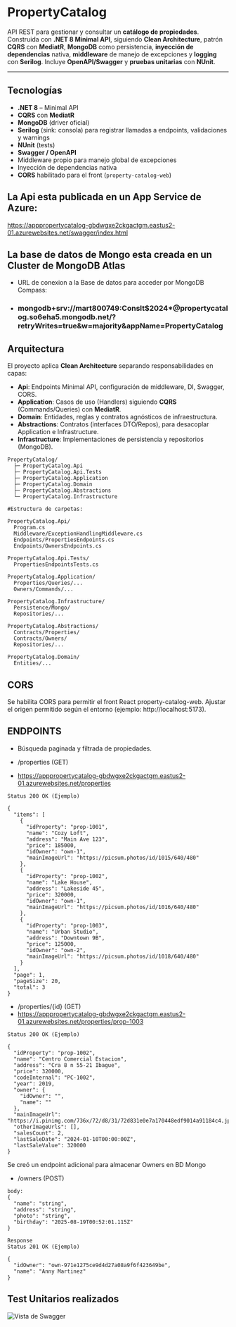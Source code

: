 # PropertyCatalog

API REST para gestionar y consultar un **catálogo de propiedades**.  
Construida con **.NET 8 Minimal API**, siguiendo **Clean Architecture**, patrón **CQRS** con **MediatR**, **MongoDB** como persistencia, **inyección de dependencias** nativa, **middleware** de manejo de excepciones y **logging** con **Serilog**. Incluye **OpenAPI/Swagger** y **pruebas unitarias** con **NUnit**.

--------------------------------------------------------------
## Tecnologías

- **.NET 8** – Minimal API  
- **CQRS** con **MediatR**  
- **MongoDB** (driver oficial)  
- **Serilog** (sink: consola) para registrar llamadas a endpoints, validaciones y warnings  
- **NUnit** (tests)  
- **Swagger / OpenAPI**  
- Middleware propio para manejo global de excepciones  
- Inyección de dependencias nativa  
- **CORS** habilitado para el front (`property-catalog-web`)


## La Api esta publicada en un App Service de Azure: 
https://apppropertycatalog-gbdwgxe2ckgactgm.eastus2-01.azurewebsites.net/swagger/index.html
## La base de datos de Mongo esta creada en un Cluster de MongoDB Atlas
- URL de conexion a la Base de datos para acceder por MongoDB Compass: 
-  ### mongodb+srv://mart800749:Conslt$2024*@propertycatalog.so6eha5.mongodb.net/?retryWrites=true&w=majority&appName=PropertyCatalog ###


## Arquitectura

El proyecto aplica **Clean Architecture** separando responsabilidades en capas:

- **Api**: Endpoints Minimal API, configuración de middleware, DI, Swagger, CORS.
- **Application**: Casos de uso (Handlers) siguiendo **CQRS** (Commands/Queries) con **MediatR**.
- **Domain**: Entidades, reglas y contratos agnósticos de infraestructura.
- **Abstractions**: Contratos (interfaces DTO/Repos), para desacoplar Application e Infrastructure.
- **Infrastructure**: Implementaciones de persistencia y repositorios (MongoDB).

```text
PropertyCatalog/
  ├─ PropertyCatalog.Api
  ├─ PropertyCatalog.Api.Tests
  ├─ PropertyCatalog.Application
  ├─ PropertyCatalog.Domain
  ├─ PropertyCatalog.Abstractions
  └─ PropertyCatalog.Infrastructure

#Estructura de carpetas:
  
PropertyCatalog.Api/
  Program.cs
  Middleware/ExceptionHandlingMiddleware.cs
  Endpoints/PropertiesEndpoints.cs
  Endpoints/OwnersEndpoints.cs

PropertyCatalog.Api.Tests/
  PropertiesEndpointsTests.cs

PropertyCatalog.Application/
  Properties/Queries/...
  Owners/Commands/...

PropertyCatalog.Infrastructure/
  Persistence/Mongo/
  Repositories/...

PropertyCatalog.Abstractions/
  Contracts/Properties/
  Contracts/Owners/
  Repositories/...

PropertyCatalog.Domain/
  Entities/...
````

## CORS

Se habilita CORS para permitir el front React property-catalog-web.
Ajustar el origen permitido según el entorno (ejemplo: http://localhost:5173).


## ENDPOINTS
- Búsqueda paginada y filtrada de propiedades.
- /properties (GET)

- https://apppropertycatalog-gbdwgxe2ckgactgm.eastus2-01.azurewebsites.net/properties


```text
Status 200 OK (Ejemplo)

{
  "items": [
    {
      "idProperty": "prop-1001",
      "name": "Cozy Loft",
      "address": "Main Ave 123",
      "price": 185000,
      "idOwner": "own-1",
      "mainImageUrl": "https://picsum.photos/id/1015/640/480"
    },
    {
      "idProperty": "prop-1002",
      "name": "Lake House",
      "address": "Lakeside 45",
      "price": 320000,
      "idOwner": "own-1",
      "mainImageUrl": "https://picsum.photos/id/1016/640/480"
    },
    {
      "idProperty": "prop-1003",
      "name": "Urban Studio",
      "address": "Downtown 9B",
      "price": 125000,
      "idOwner": "own-2",
      "mainImageUrl": "https://picsum.photos/id/1018/640/480"
    }
  ],
  "page": 1,
  "pageSize": 20,
  "total": 3
}
````


- /properties/{id} (GET)
- https://apppropertycatalog-gbdwgxe2ckgactgm.eastus2-01.azurewebsites.net/properties/prop-1003

```text
Status 200 OK (Ejemplo)

{
  "idProperty": "prop-1002",
  "name": "Centro Comercial Estacion",
  "address": "Cra 8 n 55-21 Ibague",
  "price": 320000,
  "codeInternal": "PC-1002",
  "year": 2019,
  "owner": {
    "idOwner": "",
    "name": ""
  },
  "mainImageUrl": "https://i.pinimg.com/736x/72/d8/31/72d831e0e7a170448edf9014a91184c4.jpg",
  "otherImageUrls": [],
  "salesCount": 2,
  "lastSaleDate": "2024-01-10T00:00:00Z",
  "lastSaleValue": 320000
}
````

Se creó un endpoint adicional para almacenar Owners en BD Mongo
- /owners (POST)

```text
body:
{
  "name": "string",
  "address": "string",
  "photo": "string",
  "birthday": "2025-08-19T00:52:01.115Z"
}

Response
Status 201 OK (Ejemplo)

{
  "idOwner": "own-971e1275ce9d4d27a08a9f6f423649be",
  "name": "Anny Martinez"
}
````

## Test Unitarios realizados
![Vista de Swagger](TestUnitarios.png "Test Unitarios")